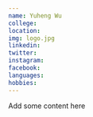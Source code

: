 ```yaml
---
name: Yuheng Wu
college:
location:
img: logo.jpg
linkedin:
twitter:
instagram:
facebook:
languages:
hobbies:
---
```


Add some content here

